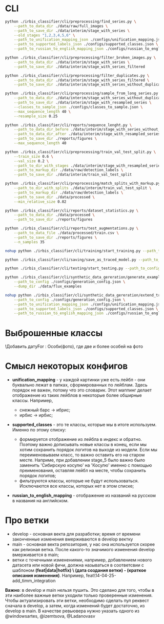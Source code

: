 # CLI

```bash
python ./irbis_classifier/cli/preprocessing/find_series.py \
    --path_to_data_dir ./data/raw/full_images \
    --path_to_save_dir ./data/interim/stage_with_series \
    --old_stages "1,2,3,4,5,6" \
    --path_to_unification_mapping_json ./configs/unification_mapping.json \
    --path_to_supported_labels_json ./configs/supported_classes.json \
    --path_to_russian_to_english_mapping_json ./configs/russian_to_english_mapping.json
```

```bash
python ./irbis_classifier/cli/preprocessing/filter_broken_images.py \
    --path_to_data_dir ./data/interim/stage_with_series \
    --path_to_save_dir ./data/interim/stage_with_series_filtered
```

```bash
python ./irbis_classifier/cli/preprocessing/filter_duplicates.py \
    --path_to_data_dir ./data/interim/stage_with_series_filtered \
    --path_to_save_dir ./data/interim/stage_with_series_without_duplicates
```

```bash
python ./irbis_classifier/cli/preprocessing/sample_from_long_series.py \
    --path_to_data_dir ./data/interim/stage_with_series_without_duplicates \
    --path_to_save_dir ./data/interim/stage_with_resampled_series \
    --classes_to_sample_json ./configs/classes_to_sample.json \
    --max_sequence_length 40 \
    --resample_size 0.25
```

```bash
python ./irbis_classifier/cli/reports/sequence_lenght.py \
    --path_to_data_dir_before ./data/interim/stage_with_series_without_duplicates \
    --path_to_data_dir_after ./data/interim/stage_with_resampled_series \
    --path_to_save_dir ./reports/figures \
    --max_sequence_length 40
```

```bash
python ./irbis_classifier/cli/preprocessing/train_val_test_split.py \
    --train_size 0.6 \
    --val_size 0.2 \
    --path_to_dir_with_stages ./data/interim/stage_with_resampled_series \
    --path_to_markup_dir ./data/raw/detection_labels \
    --path_to_save_dir ./data/interim/train_val_test_split
```

```bash
python ./irbis_classifier/cli/preprocessing/match_splits_with_markup.py \
    --path_to_dir_with_splits ./data/interim/train_val_test_split \
    --path_to_markup_dir ./data/raw/detection_labels \
    --path_to_save_dir ./data/processed \
    --min_relative_size 0.02
```

```bash
python ./irbis_classifier/cli/reports/dataset_statistics.py \
    --path_to_data_dir ./data/processed \
    --path_to_save_dir ./reports/figures
```

```bash
python ./irbis_classifier/cli/reports/test_augmentations.py \
    --path_to_data_file ./data/processed/train.csv \
    --path_to_save_dir ./reports/figures \
    --n_samples 35
```

```bash
nohup python ./irbis_classifier/cli/training/start_training.py --path_to_config ./configs/training_config.json &
```

```bash
python ./irbis_classifier/cli/saving/save_as_traced_model.py --path_to_config ./configs/saving_config.json 
```

```bash
python ./irbis_classifier/cli/testing/start_testing.py --path_to_config ./configs/testing_config.json
```

```bash
python ./irbis_classifier/cli/synthetic_data_gereration/generate_examples.py  \
    --path_to_config ./configs/generation_config.json \
    --dump_dir ./data/flux_examples
```

```bash
nohup python ./irbis_classifier/cli/synthetic_data_gereration/extend_train_dataset.py  \
    --path_to_config ./configs/generation_config.json \
    --path_to_unification_mapping_json ./configs/unification_mapping.json \
    --path_to_supported_labels_json ./configs/supported_classes.json \
    --path_to_russian_to_english_mapping_json ./configs/russian_to_english_mapping.json &
```

# Выброшенные классы

!Добавить датуFor :
Особи(фото), где две и более особей на фото


# Смысл некоторых конфигов

* **unification_mapping** - у каждой картинки уже есть лейбл - они буквально лежат в папках, сформированных по лейблам. Здесь порядок не важен, потому что это словарик.
Этот маппинг делает отображение из таких лейблов в некоторые более обширные классы. Например, 
    * снежный барс -> ибрис;
    * ирбис -> ирбис;

* **supported_classes** - это те классы, которые мы в итоге используем. Именно по этому списку:
    * формируется отображение из лейбла в индекс и обратно. Поэтому важно дописывать новые классы в конец, если мы хотим сохранить порядок логитов на выходе из модели. Если мы переименовываем класс, то важно оставить его на старом месте. Наприме, при добавлении stage_5 было важно было заменить 'Сибирскую косулю' на 'Косулю' именно с помощью преименования, оставляя лейбл на месте, чтобы сохранить порядок логитов;
    * фильтруются классы, которые не будут использоваться. Исключаются все классы, которых нет в этом списке;

* **russian_to_english_mapping** - отображение из названий на русском в названия на английском.

# Про ветки

* develop - основная векта для разработки; время от времени законченные изменения вмерживаются в develop вектку
* main - основная векта репозитория, у нас она используется скорее как релизная ветка. После какого-то значимого изменения develop вмерживается в main;
* ветки с точечными изменениями, например, добавлением нового датасета или новой фичи, должна называться в соответсвии с шаблоном 
**(feat|data|hotfix) \ (дата создания ветки) - (краткое описания изменения)**. Например, feat\14-04-25-add_timm_integration

**Важно**: в develop и main нельзя пушить. Это сделано для того, чтобы в эти наиболее важные ветки уходили только проверенные изменения. Чтобы актуализировать эти ветки, необходимо сделать пул реквест сначала в develop, а затем, когда изменений будет достаточно, из develop в main. В качестве ревьювера нужно указать одного из @windowsartes, @izemtsova, @Ladanovasv
